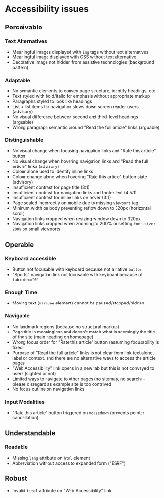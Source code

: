 # Accessibility issues

## Perceivable

### Text Alternatives

- Meaningful images displayed with `img` tags without text alternatives
- Meaningful image displayed with CSS without text alternative
- Decorative image not hidden from assistive technologies (background pattern)

### Adaptable

- No semantic elements to convey page structure, identify headings, etc.
- Text styled with bold/italic for emphasis without appropriate markup
- Paragraphs styled to look like headings
- List + list items for navigation slows down screen reader users (advisory)
- No visual difference between second and third-level headings (arguable)
- Wrong paragraph semantic around "Read the full article" links (arguable)

### Distinguishable

- No visual change when focusing navigation links and "Rate this article" button
- No visual change when hovering navigation links and "Read the full article" links (advisory)
- Colour alone used to identify inline links
- Colour change alone when hovering "Rate this article" button state (advisory)
- Insufficient contrast for page title (3:1)
- Insufficient contrast for navigation links and footer text (4.5:1)
- Insufficient contrast for inline links on hover (3:1)
- Page scaled incorrectly on mobile due to missing `viewport` tag
- Mininum width on body preventing reflow down to 320px (horizontal scroll)
- Navigation links cropped when resizing window down to 320px
- Navigation links cropped when zooming to 200% or setting `font-size: 200%` on small viewports

## Operable

### Keyboard accessible

- Button not focusable with keyboard because not a native `button`
- "Sports" navigation link not focusable with keyboard because of `tabindex="0"`

### Enough Time

- Moving text (`marquee` element) cannot be paused/stopped/hidden

### Navigable

- No landmark regions (because no structural markup)
- Page title is meaningless and doesn't match what is seemingly the title of the site (main heading on homepage)
- Wrong focus order for "Rate this article" button (assuming focusability is fixed)
- Purpose of "Read the full article" links is not clear from link text alone, label or context, and there are no alternative ways to access the article pages
- "Web Accessibility" link opens in a new tab but this is not conveyed to users (sighted or not)
- Limited ways to navigate to other pages (no sitemap, no search) - please disregard as example site is too contrived
- No focus outline on navigation links

### Input Modalities

- "Rate this article" button triggered on `mousedown` (prevents pointer cancellation)

## Understandable

### Readable

- Missing `lang` attribute on `html` element
- Abbreviation without access to expanded form ("ESRF")

## Robust

- Invalid `titel` attribute on "Web Accessibility" link
